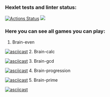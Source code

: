 ### Hexlet tests and linter status:
[![Actions Status](https://github.com/vitallcore/python-project-49/actions/workflows/hexlet-check.yml/badge.svg)](https://github.com/vitallcore/python-project-49/actions)
<a href="https://codeclimate.com/github/vitallcore/python-project-49/maintainability"><img src="https://api.codeclimate.com/v1/badges/5ac1a03c022bccd826d5/maintainability" /></a>

### Here you can see all games you can play:
1. Brain-even

[![asciicast](https://asciinema.org/a/pfThaTi675VD7fVfb6IPG9g0H.svg)](https://asciinema.org/a/pfThaTi675VD7fVfb6IPG9g0H)
2. Brain-calc

[![asciicast](https://asciinema.org/a/G9xwyuY2qyvMkHoU5vWmshz2h.svg)](https://asciinema.org/a/G9xwyuY2qyvMkHoU5vWmshz2h)
3. Brain-gcd

[![asciicast](https://asciinema.org/a/rFHzU1WH61fPKMtio7SrRkzmn.svg)](https://asciinema.org/a/rFHzU1WH61fPKMtio7SrRkzmn)
4. Brain-progression

[![asciicast](https://asciinema.org/a/onehZTTq6JymgQxI3073n9zM2.svg)](https://asciinema.org/a/onehZTTq6JymgQxI3073n9zM2)
5. Brain-prime

[![asciicast](https://asciinema.org/a/kmnnNIYOiI6Z3ifUWQNOwODFm.svg)](https://asciinema.org/a/kmnnNIYOiI6Z3ifUWQNOwODFm)

